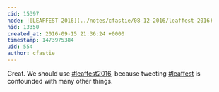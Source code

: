 ```yaml
---
cid: 15397
node: ![LEAFFEST 2016](../notes/cfastie/08-12-2016/leaffest-2016)
nid: 13350
created_at: 2016-09-15 21:36:24 +0000
timestamp: 1473975384
uid: 554
author: cfastie
---
```


Great. We should use [#leaffest2016](/tag/leaffest2016), because tweeting [#leaffest](/tag/leaffest) is confounded with many other things.